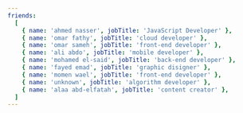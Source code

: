 ```yaml
---
friends:
  [
    { name: 'ahmed nasser', jobTitle: 'JavaScript Developer' },
    { name: 'omar fathy', jobTitle: 'cloud developer' },
    { name: 'omar sameh', jobTitle: 'front-end developer' },
    { name: 'ali abdo', jobTitle: 'mobile developer' },
    { name: 'mohamed el-said', jobTitle: 'back-end developer' },
    { name: 'fayed emad', jobTitle: 'graphic disigner' },
    { name: 'momen wael', jobTitle: 'front-end developer' },
    { name: 'unknown', jobTitle: 'algorithm developer' },
    { name: 'alaa abd-elfatah', jobTitle: 'content creator' },
  ]
---
```

